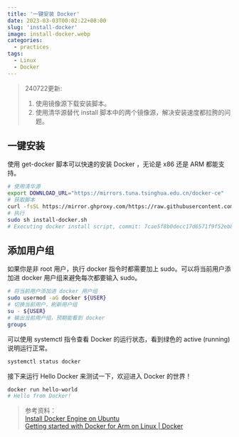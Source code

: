 ```yaml
---
title: '一键安装 Docker'
date: 2023-03-03T00:02:22+08:00
slug: 'install-docker'
image: install-docker.webp
categories:
  - practices
tags:
  - Linux
  - Docker
---
```



> 240722更新:  
> 1. 使用镜像源下载安装脚本。
> 2. 使用清华源替代 install 脚本中的两个镜像源，解决安装速度都拉胯的问题。

## 一键安装

使用 get-docker 脚本可以快速的安装 Docker ，无论是 x86 还是 ARM 都能支持。

```bash
# 使用清华源
export DOWNLOAD_URL="https://mirrors.tuna.tsinghua.edu.cn/docker-ce"
# 获取脚本
curl -fsSL https://mirror.ghproxy.com/https://raw.githubusercontent.com/docker/docker-install/master/install.sh -o install-docker.sh
# 执行
sudo sh install-docker.sh
# Executing docker install script, commit: 7cae5f8b0decc17d6571f9f52eb840fbc13b2737
```

## 添加用户组

如果你是非 root 用户，执行 docker 指令时都需要加上 sudo。可以将当前用户添加进 docker 用户组来避免每次都要输入 sudo。

```bash
# 将当前用户添加进 docker 用户组
sudo usermod -aG docker ${USER}
# 切换当前用户，刷新用户组
su - ${USER}
# 输出当前用户组，预期能看到 docker
groups
```

可以使用 systemctl 指令查看 Docker 的运行状态，看到绿色的 active (running) 说明运行正常。

```bash
systemctl status docker
```

接下来运行 Hello Docker 来测试一下，欢迎进入 Docker 的世界！

```bash
docker run hello-world
# Hello from Docker!
```

> 参考资料：  
> [Install Docker Engine on Ubuntu](https://docs.docker.com/engine/install/ubuntu/)  
> [Getting started with Docker for Arm on Linux | Docker](https://www.docker.com/blog/getting-started-with-docker-for-arm-on-linux/)
